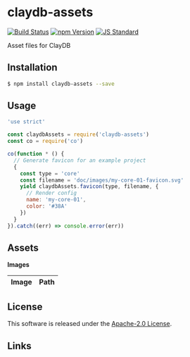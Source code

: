 claydb-assets
==========

<!---
This file is generated by ape-tmpl. Do not update manually.
--->

<!-- Badge Start -->
<a name="badges"></a>

[![Build Status][bd_travis_shield_url]][bd_travis_url]
[![npm Version][bd_npm_shield_url]][bd_npm_url]
[![JS Standard][bd_standard_shield_url]][bd_standard_url]

[bd_repo_url]: https://github.com/realglobe-Inc/claydb-assets
[bd_travis_url]: http://travis-ci.org/realglobe-Inc/claydb-assets
[bd_travis_shield_url]: http://img.shields.io/travis/realglobe-Inc/claydb-assets.svg?style=flat
[bd_travis_com_url]: http://travis-ci.com/realglobe-Inc/claydb-assets
[bd_travis_com_shield_url]: https://api.travis-ci.com/realglobe-Inc/claydb-assets.svg?token=
[bd_license_url]: https://github.com/realglobe-Inc/claydb-assets/blob/master/LICENSE
[bd_codeclimate_url]: http://codeclimate.com/github/realglobe-Inc/claydb-assets
[bd_codeclimate_shield_url]: http://img.shields.io/codeclimate/github/realglobe-Inc/claydb-assets.svg?style=flat
[bd_codeclimate_coverage_shield_url]: http://img.shields.io/codeclimate/coverage/github/realglobe-Inc/claydb-assets.svg?style=flat
[bd_gemnasium_url]: https://gemnasium.com/realglobe-Inc/claydb-assets
[bd_gemnasium_shield_url]: https://gemnasium.com/realglobe-Inc/claydb-assets.svg
[bd_npm_url]: http://www.npmjs.org/package/claydb-assets
[bd_npm_shield_url]: http://img.shields.io/npm/v/claydb-assets.svg?style=flat
[bd_standard_url]: http://standardjs.com/
[bd_standard_shield_url]: https://img.shields.io/badge/code%20style-standard-brightgreen.svg

<!-- Badge End -->


<!-- Description Start -->
<a name="description"></a>

Asset files for ClayDB

<!-- Description End -->


<!-- Overview Start -->
<a name="overview"></a>



<!-- Overview End -->


<!-- Sections Start -->
<a name="sections"></a>

<!-- Section from "doc/guides/01.Installation.md.hbs" Start -->

<a name="section-doc-guides-01-installation-md"></a>

Installation
-----

```bash
$ npm install claydb-assets --save
```


<!-- Section from "doc/guides/01.Installation.md.hbs" End -->

<!-- Section from "doc/guides/02.Usage.md.hbs" Start -->

<a name="section-doc-guides-02-usage-md"></a>

Usage
---------

```javascript
'use strict'

const claydbAssets = require('claydb-assets')
const co = require('co')

co(function * () {
  // Generate favicon for an example project
  {
    const type = 'core'
    const filename = 'doc/images/my-core-01-favicon.svg'
    yield claydbAssets.favicon(type, filename, {
      // Render config
      name: 'my-core-01',
      color: '#38A'
    })
  }
}).catch((err) => console.error(err))

```


<!-- Section from "doc/guides/02.Usage.md.hbs" End -->

<!-- Section from "doc/guides/03.Assets.md.hbs" Start -->

<a name="section-doc-guides-03-assets-md"></a>

Assets
-----

**Images**

| Image | Path |
| ----- | ---- |


<!-- Section from "doc/guides/03.Assets.md.hbs" End -->


<!-- Sections Start -->


<!-- LICENSE Start -->
<a name="license"></a>

License
-------
This software is released under the [Apache-2.0 License](https://github.com/realglobe-Inc/claydb-assets/blob/master/LICENSE).

<!-- LICENSE End -->


<!-- Links Start -->
<a name="links"></a>

Links
------



<!-- Links End -->
